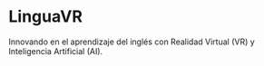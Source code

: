 # LinguaVR
Innovando en el aprendizaje del inglés con Realidad Virtual (VR) y Inteligencia Artificial (AI).
